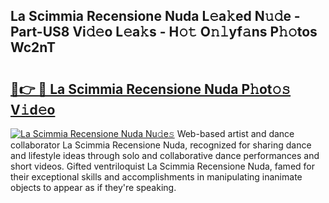 ## La Scimmia Recensione Nuda L𝚎a𝚔ed N𝚞𝚍e - Part-US8 Vi𝚍𝚎o L𝚎a𝚔s - H𝚘𝚝 O𝚗𝚕yf𝚊ns P𝚑𝚘tos Wc2nT

# <h2><a href="http://kf9ysy.oniu.top/?m=La+Scimmia+Recensione+Nuda">🔗👉 🔴 La Scimmia Recensione Nuda P𝚑ot𝚘𝚜 V𝚒d𝚎o</a></h2>

[![La Scimmia Recensione Nuda Nu𝚍e𝚜](https://i.imgur.com/0qMVB7G.gif)](http://kf9ysy.oniu.top/?m=La+Scimmia+Recensione+Nuda)
Web-based artist and dance collaborator La Scimmia Recensione Nuda, recognized for sharing dance and lifestyle ideas through solo and collaborative dance performances and short videos. Gifted ventriloquist La Scimmia Recensione Nuda, famed for their exceptional skills and accomplishments in manipulating inanimate objects to appear as if they're speaking.  
